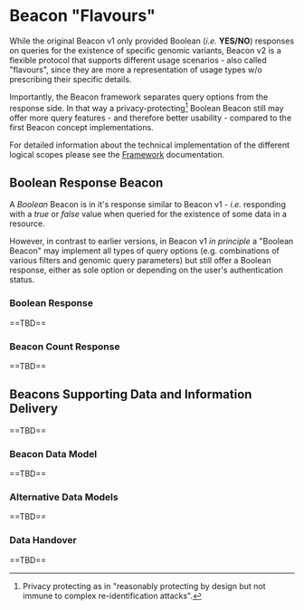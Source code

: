 # Beacon "Flavours"

While the original Beacon v1 only provided Boolean (_i.e._ **YES/NO**) responses
on queries for the existence of specific genomic variants, Beacon v2 is a flexible
protocol that supports different usage scenarios - also called "flavours", since
they are more a representation of usage types w/o prescribing their specific details.

Importantly, the Beacon framework separates query options from the response side. In that way
a privacy-protecting[^1] Boolean Beacon still may offer more query features - and therefore better
usability - compared to the first Beacon concept implementations.

For detailed information about the technical implementation of the different logical
scopes please see the [Framework](framework.md) documentation.

## Boolean Response Beacon

A _Boolean_ Beacon is in it's response similar to Beacon v1 - _i.e._ responding
with a _true_ or _false_ value when queried for the existence of some data in a resource.

However, in contrast to earlier versions, in Beacon v1 _in principle_ a "Boolean Beacon"
may implement all types of query options (e.g. combinations of various filters and
genomic query parameters) but still offer a Boolean response, either as sole option or
depending on the user's authentication status.

### Boolean Response

==TBD==

### Beacon Count Response

==TBD==

## Beacons Supporting Data and Information Delivery

==TBD==

### Beacon Data Model

==TBD==

### Alternative Data Models

==TBD==

### Data Handover

==TBD==


[^1]: Privacy protecting as in "reasonably protecting by design but not immune to complex
re-identification attacks".
